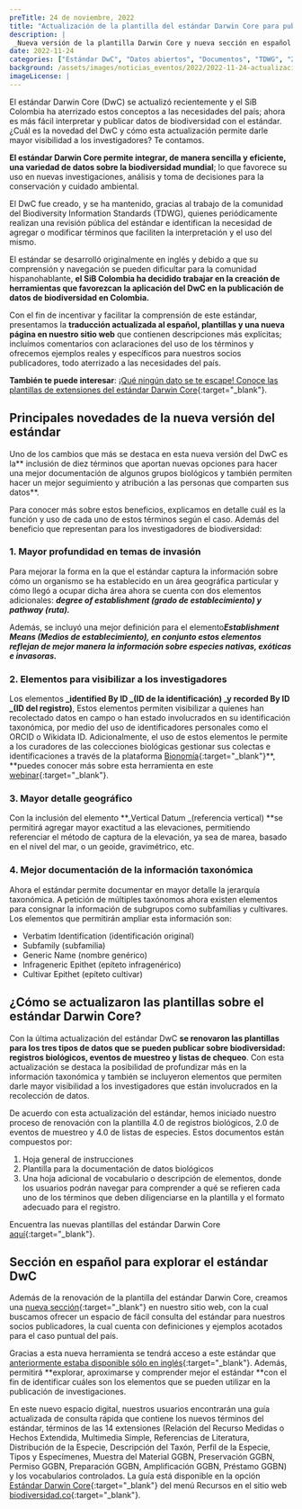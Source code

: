 ```yaml
---
preTitle: 24 de noviembre, 2022
title: "Actualización de la plantilla del estándar Darwin Core para publicar datos sobre biodiversidad"
description: |
 _Nueva versión de la plantilla Darwin Core y nueva sección en español para apoyar el uso e implementación del estándar para la publicación de datos sobre biodiversidad._
date: 2022-11-24
categories: ["Estándar DwC", "Datos abiertos", "Documentos", "TDWG", "2022"]
background: /assets/images/noticias_eventos/2022/2022-11-24-actualizacion-plantilla-dwc.png
imageLicense: |
---
```


El estándar Darwin Core (DwC) se actualizó recientemente y el SiB Colombia ha aterrizado estos conceptos a las necesidades del país; ahora es más fácil interpretar y publicar datos de biodiversidad con el estándar. ¿Cuál es la novedad del DwC y cómo esta actualización permite darle mayor visibilidad a los investigadores? Te contamos. 

**El estándar Darwin Core permite integrar, de manera sencilla y eficiente, una variedad de datos sobre la biodiversidad mundial**; lo que favorece su uso en nuevas investigaciones, análisis y toma de decisiones para la conservación y cuidado ambiental.

El DwC fue creado, y se ha mantenido, gracias al trabajo de la comunidad del Biodiversity Information Standards (TDWG), quienes periódicamente realizan una revisión pública del estándar e identifican la necesidad de agregar o modificar términos que faciliten la interpretación y el uso del mismo.

El estándar se desarrolló originalmente en inglés y debido a que su comprensión y navegación se pueden dificultar para la comunidad hispanohablante, **el SiB Colombia ha decidido trabajar en la creación de herramientas que favorezcan la aplicación del DwC en la publicación de datos de biodiversidad en Colombia.**

Con el fin de incentivar y facilitar la comprensión de este estándar, presentamos la **traducción actualizada al español, plantillas y una nueva página en nuestro sitio web** que contienen descripciones más explícitas; incluímos comentarios con aclaraciones del uso de los términos y ofrecemos ejemplos reales y específicos para nuestros socios publicadores, todo aterrizado a las necesidades del país.

**También te puede interesar**: [¡Qué ningún dato se te escape! Conoce las plantillas de extensiones del estándar Darwin Core](https://biodiversidad.co/post/2022/extensiones-plantilla-dwc){:target="_blank"}.

## Principales novedades de la nueva versión del estándar

Uno de los cambios que más se destaca en esta nueva versión del DwC es la** inclusión de diez términos que aportan nuevas opciones para hacer una mejor documentación de algunos grupos biológicos y también permiten hacer un mejor seguimiento y atribución a las personas que comparten sus datos**. 

Para conocer más sobre estos beneficios, explicamos en detalle cuál es la función y uso de cada uno de estos términos según el caso. Además del beneficio que representan para los investigadores de biodiversidad: 

### 1. Mayor profundidad en temas de invasión 

Para mejorar la forma en la que el estándar captura la información sobre cómo un organismo se ha establecido en un área geográfica particular y cómo llegó a ocupar dicha área ahora se cuenta con dos elementos adicionales: **_degree of establishment (grado de establecimiento) y pathway (ruta)._**

Además, se incluyó una mejor definición para el elemento **​_Establishment Means (Medios de establecimiento), en conjunto estos elementos reflejan de mejor manera la información sobre especies nativas, exóticas e invasoras._**​ 

### 2. Elementos para visibilizar a los investigadores 

Los elementos **_identified By ID _(ID de la identificación) _y recorded By ID _(ID del registro)**, Estos elementos permiten visibilizar a quienes han recolectado datos en campo o han estado involucrados en su identificación taxonómica, por medio del uso de identificadores personales como el ORCID o Wikidata ID. Adicionalmente, el uso de estos elementos le permite a los curadores de las colecciones biológicas gestionar sus colectas e identificaciones a través de la plataforma [Bionomía](https://es.bionomia.net/){:target="_blank"}**[, ](https://es.bionomia.net/)**puedes conocer más sobre esta herramienta en este [webinar](https://youtu.be/kXWXDWz6pEs){:target="_blank"}.

### 3. Mayor detalle geográfico 

Con la inclusión del elemento **_Vertical Datum _(referencia vertical) **se permitirá agregar mayor exactitud a las elevaciones, permitiendo referenciar el método de captura de la elevación, ya sea de marea, basado en el nivel del mar, o un geoide, gravimétrico, etc.

### 4. Mejor documentación de la información taxonómica 

Ahora el estándar permite documentar en mayor detalle la jerarquía taxonómica. A petición de múltiples taxónomos ahora existen elementos para consignar la información de subgrupos como subfamilias y cultivares. Los elementos que permitirán ampliar esta información son: 

* Verbatim Identification (identificación original)
* Subfamily (subfamilia)
* Generic Name (nombre genérico)
* Infrageneric Epithet (epíteto infragenérico)
* Cultivar Epithet (epíteto cultivar)

## ¿Cómo se actualizaron las plantillas sobre el estándar Darwin Core?  

Con la última actualización del estándar DwC **se renovaron las plantillas para los tres tipos de datos que se pueden publicar sobre biodiversidad: registros biológicos, eventos de muestreo y listas de chequeo**. Con esta actualización se destaca la posibilidad de profundizar más en la información taxonómica y también se incluyeron elementos que permiten darle mayor visibilidad a los investigadores que están involucrados en la recolección de datos. 

De acuerdo con esta actualización del estándar, hemos iniciado nuestro proceso de renovación con la plantilla 4.0 de registros biológicos, 2.0 de eventos de muestreo y 4.0 de listas de especies. Estos documentos están compuestos por: 

1. Hoja general de instrucciones 
2. Plantilla para la documentación de datos biológicos
3. Una hoja adicional de vocabulario o descripción de elementos, donde los usuarios podrán navegar para comprender a qué se refieren cada uno de los términos que deben diligenciarse en la plantilla y el formato adecuado para el registro.

Encuentra las nuevas plantillas del estándar Darwin Core [aquí](https://biodiversidad.co/recursos/plantillas-dwc/){:target="_blank"}.

## Sección en español para explorar el estándar DwC

Además de la renovación de la plantilla del estándar Darwin Core, creamos una [nueva sección](https://biodiversidad.co/compartir/estandar-darwin-core/){:target="_blank"} en nuestro sitio web, con la cual buscamos ofrecer un espacio de fácil consulta del estándar para nuestros socios publicadores, la cual cuenta con definiciones y ejemplos acotados para el caso puntual del país.

Gracias a esta nueva herramienta se tendrá acceso a este estándar que [anteriormente estaba disponible sólo en inglés](https://dwc.tdwg.org/terms/){:target="_blank"}. Además, permitirá **explorar, aproximarse y comprender mejor el estándar **con el fin de identificar cuáles son los elementos que se pueden utilizar en la publicación de investigaciones.

En este nuevo espacio digital, nuestros usuarios encontrarán una guía actualizada de consulta rápida que contiene los nuevos términos del estándar, términos de las 14 extensiones (Relación del Recurso Medidas o Hechos Extendida, Multimedia Simple, Referencias de Literatura, Distribución de la Especie, Descripción del Taxón, Perfil de la Especie, Tipos y Especímenes, Muestra del Material GGBN, Preservación GGBN, Permiso GGBN, Preparación GGBN, Amplificación GGBN, Préstamo GGBN) y los vocabularios controlados. La guía está disponible en la opción [Estándar Darwin Core](https://biodiversidad.co/compartir/estandar-darwin-core/){:target="_blank"} del menú Recursos en el sitio web [biodiversidad.co](https://biodiversidad.co/){:target="_blank"}.
